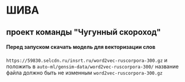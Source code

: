 # ШИВА
## проект команды "Чугунный скороход"
#### Перед запуском скачать модель для векторизации слов 
`https://59830.selcdn.ru/insrt.ru/word2vec-ruscorpora-300.gz` и положить в 
`auto-ml/gensim-data/word2vec-ruscorpora-300/` название файла должно быть не изменным `word2vec-ruscorpora-300.gz`

